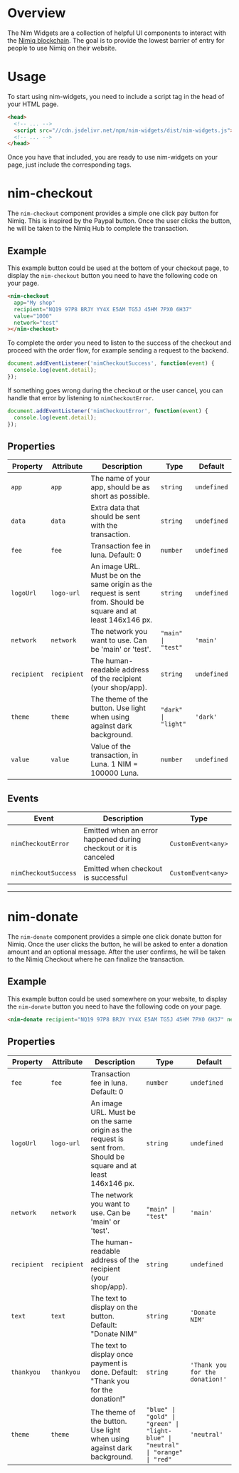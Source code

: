 # Overview

The Nim Widgets are a collection of helpful UI components to interact with the [Nimiq blockchain](https://nimiq.com). The goal is to provide the lowest barrier of entry for people to use Nimiq on their website.

# Usage

To start using nim-widgets, you need to include a script tag in the head of your HTML page.

```html
<head>
  <!-- ... -->
  <script src="//cdn.jsdelivr.net/npm/nim-widgets/dist/nim-widgets.js"></script>
  <!-- ... -->
</head>
```

Once you have that included, you are ready to use nim-widgets on your page, just include the corresponding tags.

# nim-checkout

The `nim-checkout` component provides a simple one click pay button for Nimiq. This is inspired by the Paypal button. Once the user clicks the button, he will be taken to the Nimiq Hub to complete the transaction.

## Example

<div>
<nim-checkout
app="My shop"
recipient="NQ19 97P8 BRJY YY4X E5AM TG5J 45HM 7PX0 6H37"
value="1000"
network="test"
></nim-checkout>
</div>

This example button could be used at the bottom of your checkout page, to display the `nim-checkout` button you need to have the following code on your page.

```html
<nim-checkout
  app="My shop"
  recipient="NQ19 97P8 BRJY YY4X E5AM TG5J 45HM 7PX0 6H37"
  value="1000"
  network="test"
></nim-checkout>
```

To complete the order you need to listen to the success of the checkout and proceed with the order flow, for example sending a request to the backend.

```js
document.addEventListener('nimCheckoutSuccess', function(event) {
  console.log(event.detail);
});
```

If something goes wrong during the checkout or the user cancel, you can handle that error by listening to `nimCheckoutError`.

```js
document.addEventListener('nimCheckoutError', function(event) {
  console.log(event.detail);
});
```

## Properties

| Property    | Attribute   | Description                                                                                                     | Type                | Default     |
| ----------- | ----------- | --------------------------------------------------------------------------------------------------------------- | ------------------- | ----------- |
| `app`       | `app`       | The name of your app, should be as short as possible.                                                           | `string`            | `undefined` |
| `data`      | `data`      | Extra data that should be sent with the transaction.                                                            | `string`            | `undefined` |
| `fee`       | `fee`       | Transaction fee in luna. Default: 0                                                                             | `number`            | `undefined` |
| `logoUrl`   | `logo-url`  | An image URL. Must be on the same origin as the request is sent from. Should be square and at least 146x146 px. | `string`            | `undefined` |
| `network`   | `network`   | The network you want to use. Can be 'main' or 'test'.                                                           | `"main" \| "test"`  | `'main'`    |
| `recipient` | `recipient` | The human-readable address of the recipient (your shop/app).                                                    | `string`            | `undefined` |
| `theme`     | `theme`     | The theme of the button. Use light when using against dark background.                                          | `"dark" \| "light"` | `'dark'`    |
| `value`     | `value`     | Value of the transaction, in Luna. 1 NIM = 100000 Luna.                                                         | `number`            | `undefined` |

## Events

| Event                | Description                                                      | Type               |
| -------------------- | ---------------------------------------------------------------- | ------------------ |
| `nimCheckoutError`   | Emitted when an error happened during checkout or it is canceled | `CustomEvent<any>` |
| `nimCheckoutSuccess` | Emitted when checkout is successful                              | `CustomEvent<any>` |

---

# nim-donate

The `nim-donate` component provides a simple one click donate button for Nimiq. Once the user clicks the button, he will be asked to enter a donation amount and an optional message. After the user confirms, he will be taken to the Nimiq Checkout where he can finalize the transaction.

## Example

<div>
<nim-donate 
  recipient="NQ19 97P8 BRJY YY4X E5AM TG5J 45HM 7PX0 6H37"
  network="test"
></nim-donate>
</div>

This example button could be used somewhere on your website, to display the `nim-donate` button you need to have the following code on your page.

```html
<nim-donate recipient="NQ19 97P8 BRJY YY4X E5AM TG5J 45HM 7PX0 6H37" network="test"></nim-donate>
```

## Properties

| Property    | Attribute   | Description                                                                                                     | Type                                                                            | Default                         |
| ----------- | ----------- | --------------------------------------------------------------------------------------------------------------- | ------------------------------------------------------------------------------- | ------------------------------- |
| `fee`       | `fee`       | Transaction fee in luna. Default: 0                                                                             | `number`                                                                        | `undefined`                     |
| `logoUrl`   | `logo-url`  | An image URL. Must be on the same origin as the request is sent from. Should be square and at least 146x146 px. | `string`                                                                        | `undefined`                     |
| `network`   | `network`   | The network you want to use. Can be 'main' or 'test'.                                                           | `"main" \| "test"`                                                              | `'main'`                        |
| `recipient` | `recipient` | The human-readable address of the recipient (your shop/app).                                                    | `string`                                                                        | `undefined`                     |
| `text`      | `text`      | The text to display on the button. Default: "Donate NIM"                                                        | `string`                                                                        | `'Donate NIM'`                  |
| `thankyou`  | `thankyou`  | The text to display once payment is done. Default: "Thank you for the donation!"                                | `string`                                                                        | `'Thank you for the donation!'` |
| `theme`     | `theme`     | The theme of the button. Use light when using against dark background.                                          | `"blue" \| "gold" \| "green" \| "light-blue" \| "neutral" \| "orange" \| "red"` | `'neutral'`                     |

